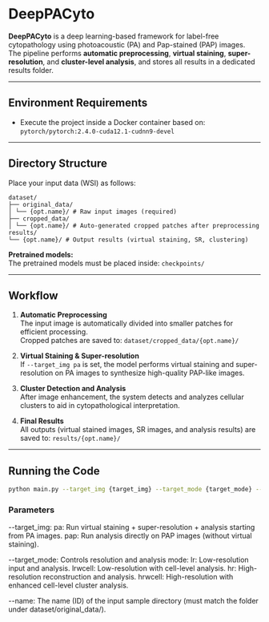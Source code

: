 # DeepPACyto

**DeepPACyto** is a deep learning-based framework for label-free cytopathology using photoacoustic (PA) and Pap-stained (PAP) images.  
The pipeline performs **automatic preprocessing**, **virtual staining**, **super-resolution**, and **cluster-level analysis**, and stores all results in a dedicated results folder.

---

## Environment Requirements

- Execute the project inside a Docker container based on:
`pytorch/pytorch:2.4.0-cuda12.1-cudnn9-devel`

---

## Directory Structure

Place your input data (WSI) as follows:
```
dataset/
├── original_data/
│ └── {opt.name}/ # Raw input images (required)
├── cropped_data/
│ └── {opt.name}/ # Auto-generated cropped patches after preprocessing
results/
└── {opt.name}/ # Output results (virtual staining, SR, clustering)
```

**Pretrained models:**  
The pretrained models must be placed inside:
`checkpoints/`

---

## Workflow

1. **Automatic Preprocessing**  
   The input image is automatically divided into smaller patches for efficient processing.  
   Cropped patches are saved to:
`dataset/cropped_data/{opt.name}/`

2. **Virtual Staining & Super-resolution**  
If `--target_img pa` is set, the model performs virtual staining and super-resolution on PA images to synthesize high-quality PAP-like images.

3. **Cluster Detection and Analysis**  
After image enhancement, the system detects and analyzes cellular clusters to aid in cytopathological interpretation.

4. **Final Results**  
All outputs (virtual stained images, SR images, and analysis results) are saved to:
`results/{opt.name}/`

---

## Running the Code

```bash
python main.py --target_img {target_img} --target_mode {target_mode} --name {target_name}
```
### Parameters
--target_img:
pa: Run virtual staining + super-resolution + analysis starting from PA images.
pap: Run analysis directly on PAP images (without virtual staining).

--target_mode: Controls resolution and analysis mode:
lr: Low-resolution input and analysis.
lrwcell: Low-resolution with cell-level analysis.
hr: High-resolution reconstruction and analysis.
hrwcell: High-resolution with enhanced cell-level cluster analysis.

--name: The name (ID) of the input sample directory (must match the folder under dataset/original_data/).

